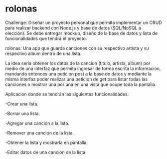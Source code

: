 # rolonas

Challenge:
Diseñar un proyecto personal que permita implementar un CRUD para realizar backend con Node.js y base de datos (SQL/NoSQL a elección). Se debe entregar mockup, diseño de la base de datos y lista de funcionalidades que tendrá el proyecto.

rolonas: Una app que guarda canciones con su respectivo artista y su respectivo album dentro de una lista.

La idea sería obtener los datos de la cancion (titulo, artista, album) por medio de una interfaz que permita ingresar de forma escrita la informacion, mandando entonces una peticion post a la base de datos y mediante la misma interfaz poder realizar una peticion de get para listar todas las canciones o mostrar una por una en una vista que ocupe toda la pantalla.

Aplicacion donde se tendrán las siguientes funcionalidades:

-Crear una lista.

-Borrar una lista.

-Agregar una canción a la lista.

-Remover una cancion de la lista.

-Obtener la lista y mostrarla en pantalla.

-Editar datos de una canción de la lista.
